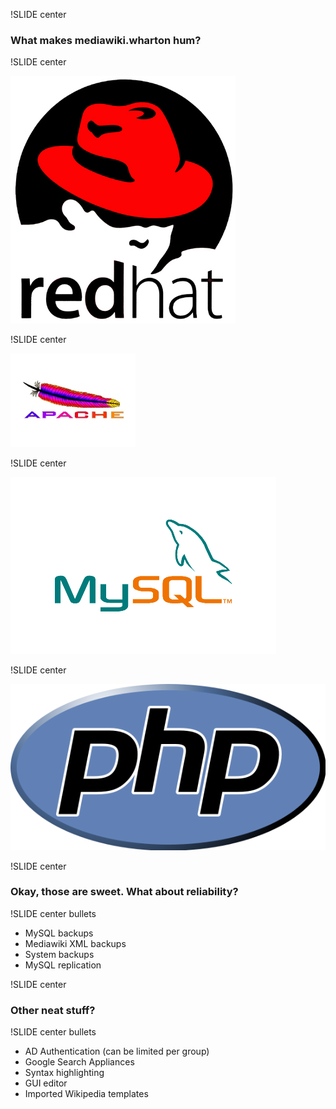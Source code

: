 !SLIDE center

### What makes mediawiki.wharton hum? ###

!SLIDE center

![Linux](redhat.jpg)

!SLIDE center

![Apache](apache.jpg)

!SLIDE center

![MySQL](mysql.gif)

!SLIDE center

![PHP](php.png)

!SLIDE center

### Okay, those are sweet. What about reliability? ###

!SLIDE center bullets

* MySQL backups
* Mediawiki XML backups
* System backups
* MySQL replication

!SLIDE center

### Other neat stuff? ###

!SLIDE center bullets

* AD Authentication (can be limited per group)
* Google Search Appliances
* Syntax highlighting
* GUI editor
* Imported Wikipedia templates
